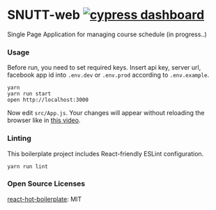 SNUTT-web [![cypress dashboard](https://img.shields.io/badge/cypress-dashboard-brightgreen.svg)](https://dashboard.cypress.io/#/projects/bd6ov3/runs)
=====================

Single Page Application for managing course schedule
(in progress..)

### Usage

Before run, you need to set required keys. Insert api key, server url, facebook app id into `.env.dev` or `.env.prod` according to `.env.example`.

```
yarn
yarn run start
open http://localhost:3000
```

Now edit `src/App.js`.
Your changes will appear without reloading the browser like in [this video](http://vimeo.com/100010922).

### Linting

This boilerplate project includes React-friendly ESLint configuration.

```
yarn run lint
```

### Open Source Licenses

[react-hot-boilerplate](https://github.com/gaearon/react-hot-boilerplate): MIT
